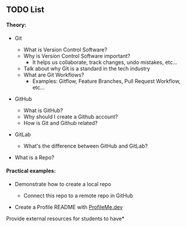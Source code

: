 <h2>TODO List</h2>

<h4>Theory:</h4>

- Git
  - What is Version Control Software?
  - Why is Version Control Software important?
    - It helps us collaborate, track changes, undo mistakes, etc...
  - Talk about why Git is a standard in the tech industry
  - What are Git Workflows?
    - Examples: Gitflow, Feature Branches, Pull Request Workflow, etc...
      
- GitHub
  - What is GitHub?
  - Why should I create a Github account?
  - How is Git and Github related?

- GitLab
  - What's the difference between GitHub and GitLab?
- What is a Repo?

<h4>Practical examples:</h4>

- Demonstrate how to create a local repo
  - Connect this repo to a remote repo in GitHub
    
- Create a Profile README with [ProfileMe.dev](https://www.profileme.dev/)

Provide external resources for students to have*
